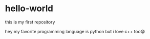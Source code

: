 # hello-world
this is my first repository 

hey my favorite programming language is python but i love c++ too😁

